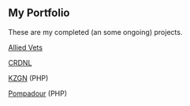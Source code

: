 ## My Portfolio
These are my completed (an some ongoing) projects.

[Allied Vets](https://deojamesmagbanua.github.io/alliedvets/index.html)

[CRDNL](https://deojamesmagbanua.github.io/crdnl/index.html)

[KZGN](https://github.com/deojamesmagbanua/deojamesmagbanua.github.io/tree/master/kuzgan) (PHP)

[Pompadour](https://github.com/deojamesmagbanua/deojamesmagbanua.github.io/tree/master/pompadour) (PHP)
